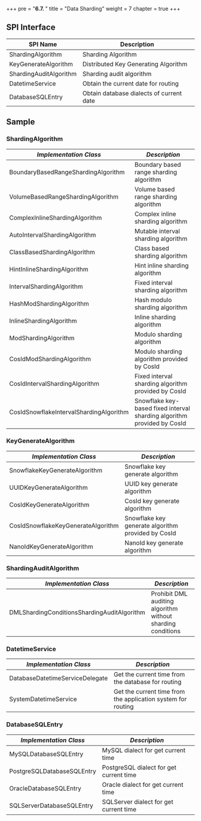 +++
pre = "<b>6.7. </b>"
title = "Data Sharding"
weight = 7
chapter = true
+++

## SPI Interface

| SPI Name                | Description                              |
|-------------------------|------------------------------------------|
| ShardingAlgorithm       | Sharding Algorithm                       |
| KeyGenerateAlgorithm    | Distributed Key Generating Algorithm     |
| ShardingAuditAlgorithm  | Sharding audit algorithm                 |
| DatetimeService         | Obtain the current date for routing      |
| DatabaseSQLEntry        | Obtain database dialects of current date |

## Sample

### ShardingAlgorithm

| *Implementation Class*                  | *Description*                                                           |
|-----------------------------------------|-------------------------------------------------------------------------|
| BoundaryBasedRangeShardingAlgorithm     | Boundary based range sharding algorithm                                 |
| VolumeBasedRangeShardingAlgorithm       | Volume based range sharding algorithm                                   |
| ComplexInlineShardingAlgorithm          | Complex inline sharding algorithm                                       |
| AutoIntervalShardingAlgorithm           | Mutable interval sharding algorithm                                     |
| ClassBasedShardingAlgorithm             | Class based sharding algorithm                                          |
| HintInlineShardingAlgorithm             | Hint inline sharding algorithm                                          |
| IntervalShardingAlgorithm               | Fixed interval sharding algorithm                                       |
| HashModShardingAlgorithm                | Hash modulo sharding algorithm                                          |
| InlineShardingAlgorithm                 | Inline sharding algorithm                                               |
| ModShardingAlgorithm                    | Modulo sharding algorithm                                               |
| CosIdModShardingAlgorithm               | Modulo sharding algorithm provided by CosId                             |
| CosIdIntervalShardingAlgorithm          | Fixed interval sharding algorithm provided by CosId                     |
| CosIdSnowflakeIntervalShardingAlgorithm | Snowflake key-based fixed interval sharding algorithm provided by CosId |

### KeyGenerateAlgorithm

| *Implementation Class*             | *Description*                                      |
|----------------------------------- |--------------------------------------------------- |
| SnowflakeKeyGenerateAlgorithm      | Snowflake key generate algorithm                   |
| UUIDKeyGenerateAlgorithm           | UUID key generate algorithm                        |
| CosIdKeyGenerateAlgorithm          | CosId key generate algorithm                       |
| CosIdSnowflakeKeyGenerateAlgorithm | Snowflake key generate algorithm provided by CosId |
| NanoIdKeyGenerateAlgorithm         | NanoId key generate algorithm                      |

### ShardingAuditAlgorithm

| *Implementation Class*                           | *Description*                                                 |
|------------------------------------------------- |-------------------------------------------------------------- |
| DMLShardingConditionsShardingAuditAlgorithm      | Prohibit DML auditing algorithm without sharding conditions   |

### DatetimeService

| *Implementation Class*          | *Description*                                                |
| ------------------------------- | ------------------------------------------------------------ |
| DatabaseDatetimeServiceDelegate | Get the current time from the database for routing           |
| SystemDatetimeService           | Get the current time from the application system for routing |

### DatabaseSQLEntry

| *Implementation Class*     | *Description*                           |
| -------------------------- | --------------------------------------- |
| MySQLDatabaseSQLEntry      | MySQL dialect for get current time      |
| PostgreSQLDatabaseSQLEntry | PostgreSQL dialect for get current time |
| OracleDatabaseSQLEntry     | Oracle dialect for get current time     |
| SQLServerDatabaseSQLEntry  | SQLServer dialect for get current time  |
